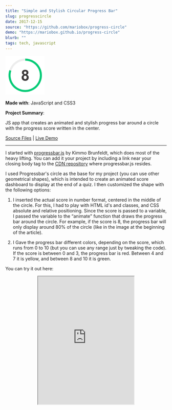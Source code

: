 ```yaml
---
title: "Simple and Stylish Circular Progress Bar"
slug: progresscircle
date: 2017-12-15
source: "https://github.com/mariobox/progress-circle"
demo: "https://mariobox.github.io/progress-circle"
blurb: ""
tags: tech, javascript
---
```


<img src="../img/progresscircle.png" />

**Made with**: <i class="icon-javascript-alt"></i> JavaScript and <i class="icon-css3-alt"></i> CSS3

**Project Summary**:

JS app that creates an animated and stylish progress bar around a circle with the progress score written in the center.

[Source Files](https://github.com/mariobox/progress-circle) | [Live Demo](https://mariobox.github.io/progress-circle)<hr class="art" />

I started with [progressbar.js](https://kimmobrunfeldt.github.io/progressbar.js/) by Kimmo Brunfeldt, which does most of the heavy lifting. You can add it your project by including a link near your closing body tag to the [CDN repository](https://cdn.rawgit.com/kimmobrunfeldt/progressbar.js/0.5.6/dist/progressbar.js) where progressbar.js resides.

I used Progressbar's circle as the base for my project (you can use other geometrical shapes), which is intended to create an animated score dashboard to display at the end of a quiz. I then customized the shape with the following options:

1. I inserted the actual score in number format, centered in the middle of the circle. For this, I had to play with HTML id's and classes, and CSS absolute and relative positioning. Since the score is passed to a variable, I passed the variable to the &#8220;animate" function that draws the progress bar around the circle. For example, if the score is 8, the progress bar will only display around 80% of the circle (like in the image at the beginning of the article).

2. I Gave the progress bar different colors, depending on the score, which runs from 0 to 10 (but you can use any range just by tweaking the code). If the score is between 0 and 3, the progress bar is red. Between 4 and 7 it is yellow, and between 8 and 10 it is green.

You can try it out here:

<div style="text-align: center">
<iframe src="https://mariobox.github.io/progress-circle" style="height: 400px; border=none;"></iframe>
</div>
